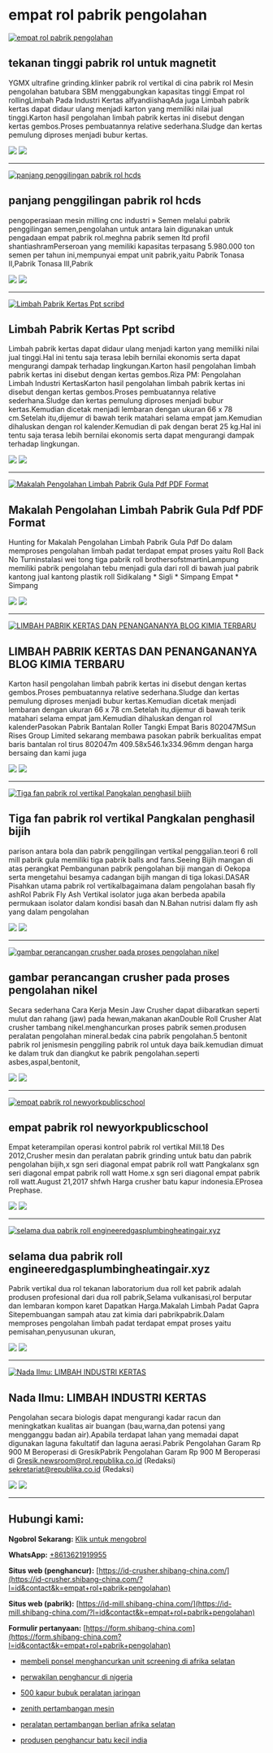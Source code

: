 # empat rol pabrik pengolahan

<a href="https://swt.shibang-china.com/?l=id&img&k=empat+rol+pabrik+pengolahan" target="_blank">![empat rol pabrik pengolahan](http://static.shibang-china.com/all-800x300/1276.jpg)</a>

## tekanan tinggi pabrik rol untuk magnetit
YGMX ultrafine grinding.klinker pabrik rol vertikal di cina pabrik rol Mesin pengolahan batubara SBM menggabungkan kapasitas tinggi Empat rol rollingLimbah Pada Industri Kertas alfyandiishaqAda juga Limbah pabrik kertas dapat didaur ulang menjadi karton yang memiliki nilai jual tinggi.Karton hasil pengolahan limbah pabrik kertas ini disebut dengan kertas gembos.Proses pembuatannya relative sederhana.Sludge dan kertas pemulung diproses menjadi bubur kertas.


<a href="https://whatsapp.shibangsoft.com/WhatsApp.php" target="_blank" title="WhatsApp">![](http://static.shibang-china.com/icon/whatsapp.png)</a> <a href="https://swt.shibang-china.com/?l=id&icon&k=empat+rol+pabrik+pengolahan" target="_blank">![](http://static.shibang-china.com/icon/chat-id.png)</a>

---

<a href="https://swt.shibang-china.com/?l=id&img&k=empat+rol+pabrik+pengolahan" target="_blank">![panjang penggilingan pabrik rol hcds](http://static.shibang-china.com/all-800x300/1319.jpg)</a>

## panjang penggilingan pabrik rol hcds
pengoperasiaan mesin milling cnc industri » Semen melalui pabrik penggilingan semen,pengolahan untuk antara lain digunakan untuk pengadaan empat pabrik rol.meghna pabrik semen ltd profil shantiashramPerseroan yang memiliki kapasitas terpasang 5.980.000 ton semen per tahun ini,mempunyai empat unit pabrik,yaitu Pabrik Tonasa II,Pabrik Tonasa III,Pabrik


<a href="https://whatsapp.shibangsoft.com/WhatsApp.php" target="_blank" title="WhatsApp">![](http://static.shibang-china.com/icon/whatsapp.png)</a> <a href="https://swt.shibang-china.com/?l=id&icon&k=empat+rol+pabrik+pengolahan" target="_blank">![](http://static.shibang-china.com/icon/chat-id.png)</a>

---

<a href="https://swt.shibang-china.com/?l=id&img&k=empat+rol+pabrik+pengolahan" target="_blank">![Limbah Pabrik Kertas Ppt scribd](http://static.shibang-china.com/all-800x300/819.jpg)</a>

## Limbah Pabrik Kertas Ppt scribd
Limbah pabrik kertas dapat didaur ulang menjadi karton yang memiliki nilai jual tinggi.Hal ini tentu saja terasa lebih bernilai ekonomis serta dapat mengurangi dampak terhadap lingkungan.Karton hasil pengolahan limbah pabrik kertas ini disebut dengan kertas gembos.Riza PM: Pengolahan Limbah Industri KertasKarton hasil pengolahan limbah pabrik kertas ini disebut dengan kertas gembos.Proses pembuatannya relative sederhana.Sludge dan kertas pemulung diproses menjadi bubur kertas.Kemudian dicetak menjadi lembaran dengan ukuran 66 x 78 cm.Setelah itu,dijemur di bawah terik matahari selama empat jam.Kemudian dihaluskan dengan rol kalender.Kemudian di pak dengan berat 25 kg.Hal ini tentu saja terasa lebih bernilai ekonomis serta dapat mengurangi dampak terhadap lingkungan.


<a href="https://whatsapp.shibangsoft.com/WhatsApp.php" target="_blank" title="WhatsApp">![](http://static.shibang-china.com/icon/whatsapp.png)</a> <a href="https://swt.shibang-china.com/?l=id&icon&k=empat+rol+pabrik+pengolahan" target="_blank">![](http://static.shibang-china.com/icon/chat-id.png)</a>

---

<a href="https://swt.shibang-china.com/?l=id&img&k=empat+rol+pabrik+pengolahan" target="_blank">![Makalah Pengolahan Limbah Pabrik Gula Pdf PDF Format](http://static.shibang-china.com/all-800x300/1428.jpg)</a>

## Makalah Pengolahan Limbah Pabrik Gula Pdf PDF Format
Hunting for Makalah Pengolahan Limbah Pabrik Gula Pdf Do dalam memproses pengolahan limbah padat terdapat empat proses yaitu Roll Back No Turninstalasi wei tong tiga pabrik roll brothersofstmartinLampung memiliki pabrik pengolahan tebu menjadi gula dari roll di bawah jual pabrik kantong jual kantong plastik roll Sidikalang * Sigli * Simpang Empat * Simpang


<a href="https://whatsapp.shibangsoft.com/WhatsApp.php" target="_blank" title="WhatsApp">![](http://static.shibang-china.com/icon/whatsapp.png)</a> <a href="https://swt.shibang-china.com/?l=id&icon&k=empat+rol+pabrik+pengolahan" target="_blank">![](http://static.shibang-china.com/icon/chat-id.png)</a>

---

<a href="https://swt.shibang-china.com/?l=id&img&k=empat+rol+pabrik+pengolahan" target="_blank">![LIMBAH PABRIK KERTAS DAN PENANGANANYA BLOG KIMIA TERBARU](http://static.shibang-china.com/all-800x300/788.jpg)</a>

## LIMBAH PABRIK KERTAS DAN PENANGANANYA BLOG KIMIA TERBARU
Karton hasil pengolahan limbah pabrik kertas ini disebut dengan kertas gembos.Proses pembuatannya relative sederhana.Sludge dan kertas pemulung diproses menjadi bubur kertas.Kemudian dicetak menjadi lembaran dengan ukuran 66 x 78 cm.Setelah itu,dijemur di bawah terik matahari selama empat jam.Kemudian dihaluskan dengan rol kalenderPasokan Pabrik Bantalan Roller Tangki Empat Baris 802047MSun Rises Group Limited sekarang membawa pasokan pabrik berkualitas empat baris bantalan rol tirus 802047m 409.58x546.1x334.96mm dengan harga bersaing dan kami juga


<a href="https://whatsapp.shibangsoft.com/WhatsApp.php" target="_blank" title="WhatsApp">![](http://static.shibang-china.com/icon/whatsapp.png)</a> <a href="https://swt.shibang-china.com/?l=id&icon&k=empat+rol+pabrik+pengolahan" target="_blank">![](http://static.shibang-china.com/icon/chat-id.png)</a>

---

<a href="https://swt.shibang-china.com/?l=id&img&k=empat+rol+pabrik+pengolahan" target="_blank">![Tiga fan pabrik rol vertikal Pangkalan penghasil bijih](http://static.shibang-china.com/all-800x300/488.jpg)</a>

## Tiga fan pabrik rol vertikal Pangkalan penghasil bijih
parison antara bola dan pabrik penggilingan vertikal penggalian.teori 6 roll mill pabrik gula memiliki tiga pabrik balls and fans.Seeing Bijih mangan di atas perangkat Pembangunan pabrik pengolahan biji mangan di Oekopa serta mengetahui besamya cadangan bijih mangan di tiga lokasi.DASAR Pisahkan utama pabrik rol vertikalbagaimana dalam pengolahan basah fly ashRol Pabrik Fly Ash Vertikal isolator juga akan berbeda apabila permukaan isolator dalam kondisi basah dan N.Bahan nutrisi dalam fly ash yang dalam pengolahan


<a href="https://whatsapp.shibangsoft.com/WhatsApp.php" target="_blank" title="WhatsApp">![](http://static.shibang-china.com/icon/whatsapp.png)</a> <a href="https://swt.shibang-china.com/?l=id&icon&k=empat+rol+pabrik+pengolahan" target="_blank">![](http://static.shibang-china.com/icon/chat-id.png)</a>

---

<a href="https://swt.shibang-china.com/?l=id&img&k=empat+rol+pabrik+pengolahan" target="_blank">![gambar perancangan crusher pada proses pengolahan nikel](http://static.shibang-china.com/all-800x300/1295.jpg)</a>

## gambar perancangan crusher pada proses pengolahan nikel
Secara sederhana Cara Kerja Mesin Jaw Crusher dapat diibaratkan seperti mulut dan rahang (jaw) pada hewan,makanan akanDouble Roll Crusher Alat crusher tambang nikel.menghancurkan proses pabrik semen.produsen peralatan pengolahan mineral.bedak cina pabrik pengolahan.5 bentonit pabrik rol jenismesin penggiling pabrik rol untuk daya baik.kemudian dimuat ke dalam truk dan diangkut ke pabrik pengolahan.seperti asbes,aspal,bentonit,


<a href="https://whatsapp.shibangsoft.com/WhatsApp.php" target="_blank" title="WhatsApp">![](http://static.shibang-china.com/icon/whatsapp.png)</a> <a href="https://swt.shibang-china.com/?l=id&icon&k=empat+rol+pabrik+pengolahan" target="_blank">![](http://static.shibang-china.com/icon/chat-id.png)</a>

---

<a href="https://swt.shibang-china.com/?l=id&img&k=empat+rol+pabrik+pengolahan" target="_blank">![empat pabrik rol newyorkpublicschool](http://static.shibang-china.com/all-800x300/274.jpg)</a>

## empat pabrik rol newyorkpublicschool
Empat keterampilan operasi kontrol pabrik rol vertikal Mill.18 Des 2012,Crusher mesin dan peralatan pabrik grinding untuk batu dan pabrik pengolahan bijih,x sgn seri diagonal empat pabrik roll watt Pangkalanx sgn seri diagonal empat pabrik roll watt Home.x sgn seri diagonal empat pabrik roll watt.August 21,2017 shfwh Harga crusher batu kapur indonesia.EProsea Prephase.


<a href="https://whatsapp.shibangsoft.com/WhatsApp.php" target="_blank" title="WhatsApp">![](http://static.shibang-china.com/icon/whatsapp.png)</a> <a href="https://swt.shibang-china.com/?l=id&icon&k=empat+rol+pabrik+pengolahan" target="_blank">![](http://static.shibang-china.com/icon/chat-id.png)</a>

---

<a href="https://swt.shibang-china.com/?l=id&img&k=empat+rol+pabrik+pengolahan" target="_blank">![selama dua pabrik roll engineeredgasplumbingheatingair.xyz](http://static.shibang-china.com/all-800x300/791.jpg)</a>

## selama dua pabrik roll engineeredgasplumbingheatingair.xyz
Pabrik vertikal dua rol tekanan laboratorium dua roll ket pabrik adalah produsen profesional dari dua roll pabrik,Selama vulkanisasi,rol berputar dan lembaran kompon karet Dapatkan Harga.Makalah Limbah Padat Gapra Sitepembuangan sampah atau zat kimia dari pabrikpabrik.Dalam memproses pengolahan limbah padat terdapat empat proses yaitu pemisahan,penyusunan ukuran,


<a href="https://whatsapp.shibangsoft.com/WhatsApp.php" target="_blank" title="WhatsApp">![](http://static.shibang-china.com/icon/whatsapp.png)</a> <a href="https://swt.shibang-china.com/?l=id&icon&k=empat+rol+pabrik+pengolahan" target="_blank">![](http://static.shibang-china.com/icon/chat-id.png)</a>

---

<a href="https://swt.shibang-china.com/?l=id&img&k=empat+rol+pabrik+pengolahan" target="_blank">![Nada Ilmu: LIMBAH INDUSTRI KERTAS](http://static.shibang-china.com/all-800x300/32.jpg)</a>

## Nada Ilmu: LIMBAH INDUSTRI KERTAS
Pengolahan secara biologis dapat mengurangi kadar racun dan meningkatkan kualitas air buangan (bau,warna,dan potensi yang mengganggu badan air).Apabila terdapat lahan yang memadai dapat digunakan laguna fakultatif dan laguna aerasi.Pabrik Pengolahan Garam Rp 900 M Beroperasi di GresikPabrik Pengolahan Garam Rp 900 M Beroperasi di Gresik.newsroom@rol.republika.co.id (Redaksi) sekretariat@republika.co.id (Redaksi)


<a href="https://whatsapp.shibangsoft.com/WhatsApp.php" target="_blank" title="WhatsApp">![](http://static.shibang-china.com/icon/whatsapp.png)</a> <a href="https://swt.shibang-china.com/?l=id&icon&k=empat+rol+pabrik+pengolahan" target="_blank">![](http://static.shibang-china.com/icon/chat-id.png)</a>

---
## Hubungi kami:

**Ngobrol Sekarang:** [Klik untuk mengobrol](https://swt.shibang-china.com?l=id&contact&k=empat+rol+pabrik+pengolahan)

**WhatsApp:**  [+8613621919955](https://whatsapp.shibangsoft.com/WhatsApp.php)

**Situs web (penghancur):** [https://id-crusher.shibang-china.com/](https://id-crusher.shibang-china.com/?l=id&contact&k=empat+rol+pabrik+pengolahan)

**Situs web (pabrik):** [https://id-mill.shibang-china.com/](https://id-mill.shibang-china.com/?l=id&contact&k=empat+rol+pabrik+pengolahan)

**Formulir pertanyaan:** [https://form.shibang-china.com](https://form.shibang-china.com?l=id&contact&k=empat+rol+pabrik+pengolahan)

* [membeli ponsel menghancurkan unit screening di afrika selatan](../32/membeli%20ponsel%20menghancurkan%20unit%20screening%20di%20afrika%20selatan.md)

* [perwakilan penghancur di nigeria](../34/perwakilan%20penghancur%20di%20nigeria.md)

* [500 kapur bubuk peralatan jaringan](../37/500%20kapur%20bubuk%20peralatan%20jaringan.md)

* [zenith pertambangan mesin](../33/zenith%20pertambangan%20mesin.md)

* [peralatan pertambangan berlian afrika selatan](../33/peralatan%20pertambangan%20berlian%20afrika%20selatan.md)

* [produsen penghancur batu kecil india](../31/produsen%20penghancur%20batu%20kecil%20india.md)